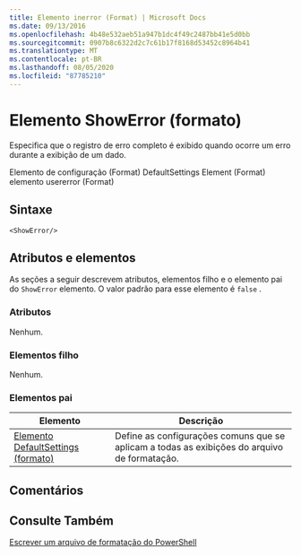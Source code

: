 ```yaml
---
title: Elemento inerror (Format) | Microsoft Docs
ms.date: 09/13/2016
ms.openlocfilehash: 4b48e532aeb51a947b1dc4f49c2487bb41e5d0bb
ms.sourcegitcommit: 0907b8c6322d2c7c61b17f8168d53452c8964b41
ms.translationtype: MT
ms.contentlocale: pt-BR
ms.lasthandoff: 08/05/2020
ms.locfileid: "87785210"
---
```

# <a name="showerror-element-format"></a>Elemento ShowError (formato)

Especifica que o registro de erro completo é exibido quando ocorre um erro durante a exibição de um dado.

Elemento de configuração (Format) DefaultSettings Element (Format) elemento usererror (Format)

## <a name="syntax"></a>Sintaxe

```scr
<ShowError/>
```

## <a name="attributes-and-elements"></a>Atributos e elementos

As seções a seguir descrevem atributos, elementos filho e o elemento pai do `ShowError` elemento. O valor padrão para esse elemento é `false` .

### <a name="attributes"></a>Atributos

Nenhum.

### <a name="child-elements"></a>Elementos filho

Nenhum.

### <a name="parent-elements"></a>Elementos pai

|Elemento|Descrição|
|-------------|-----------------|
|[Elemento DefaultSettings (formato)](./defaultsettings-element-format.md)|Define as configurações comuns que se aplicam a todas as exibições do arquivo de formatação.|

## <a name="remarks"></a>Comentários

## <a name="see-also"></a>Consulte Também

[Escrever um arquivo de formatação do PowerShell](./writing-a-powershell-formatting-file.md)
